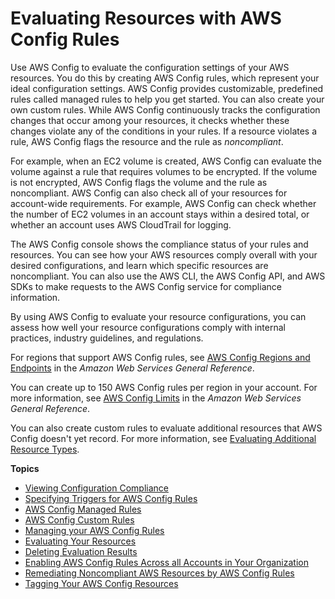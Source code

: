 # Evaluating Resources with AWS Config Rules<a name="evaluate-config"></a>

Use AWS Config to evaluate the configuration settings of your AWS resources\. You do this by creating AWS Config rules, which represent your ideal configuration settings\. AWS Config provides customizable, predefined rules called managed rules to help you get started\. You can also create your own custom rules\. While AWS Config continuously tracks the configuration changes that occur among your resources, it checks whether these changes violate any of the conditions in your rules\. If a resource violates a rule, AWS Config flags the resource and the rule as *noncompliant*\.

For example, when an EC2 volume is created, AWS Config can evaluate the volume against a rule that requires volumes to be encrypted\. If the volume is not encrypted, AWS Config flags the volume and the rule as noncompliant\. AWS Config can also check all of your resources for account\-wide requirements\. For example, AWS Config can check whether the number of EC2 volumes in an account stays within a desired total, or whether an account uses AWS CloudTrail for logging\. 

The AWS Config console shows the compliance status of your rules and resources\. You can see how your AWS resources comply overall with your desired configurations, and learn which specific resources are noncompliant\. You can also use the AWS CLI, the AWS Config API, and AWS SDKs to make requests to the AWS Config service for compliance information\.

By using AWS Config to evaluate your resource configurations, you can assess how well your resource configurations comply with internal practices, industry guidelines, and regulations\.

For regions that support AWS Config rules, see [AWS Config Regions and Endpoints](https://docs.aws.amazon.com/general/latest/gr/rande.html#awsconfig_region) in the *Amazon Web Services General Reference*\.

You can create up to 150 AWS Config rules per region in your account\. For more information, see [AWS Config Limits](https://docs.aws.amazon.com/general/latest/gr/aws_service_limits.html#limits_config) in the *Amazon Web Services General Reference*\.

You can also create custom rules to evaluate additional resources that AWS Config doesn't yet record\. For more information, see [Evaluating Additional Resource Types](evaluate-config_develop-rules_nodejs.md#creating-custom-rules-for-additional-resource-types)\.

**Topics**
+ [Viewing Configuration Compliance](evaluate-config_view-compliance.md)
+ [Specifying Triggers for AWS Config Rules](evaluate-config-rules.md)
+ [AWS Config Managed Rules](evaluate-config_use-managed-rules.md)
+ [AWS Config Custom Rules](evaluate-config_develop-rules.md)
+ [Managing your AWS Config Rules](evaluate-config_manage-rules.md)
+ [Evaluating Your Resources](evaluating-your-resources.md)
+ [Deleting Evaluation Results](deleting-evaluations-results.md)
+ [Enabling AWS Config Rules Across all Accounts in Your Organization](config-rule-multi-account-deployment.md)
+ [Remediating Noncompliant AWS Resources by AWS Config Rules](remediation.md)
+ [Tagging Your AWS Config Resources](tagging.md)